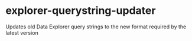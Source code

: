 # explorer-querystring-updater
Updates old Data Explorer query strings to the new format required by the latest version
